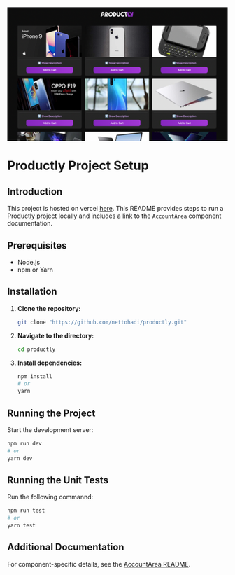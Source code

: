 <div style="display: flex; justify-content: center; margin-bottom: 20px; width: 100%;">
  <img src="src/assets/screen-shot.png" alt="Productly Logo" width="100%" height="100%">
</div>

# Productly Project Setup

## Introduction

This project is hosted on vercel [here](https://productly-sigma.vercel.app/).
This README provides steps to run a Productly project locally and includes a link to the `AccountArea` component documentation.

## Prerequisites

- Node.js
- npm or Yarn

## Installation

1. **Clone the repository:**

   ```bash
   git clone "https://github.com/nettohadi/productly.git"
   ```

2. **Navigate to the directory:**

   ```bash
   cd productly
   ```

3. **Install dependencies:**

   ```bash
   npm install
   # or
   yarn
   ```

## Running the Project

Start the development server:

```bash
npm run dev
# or
yarn dev
```

## Running the Unit Tests

Run the following commannd:

```bash
npm run test
# or
yarn test
```

## Additional Documentation

For component-specific details, see the [AccountArea README](src/components/AccountArea/README.md).
